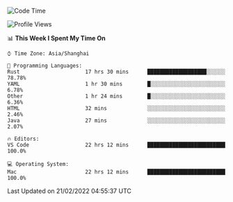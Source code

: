<!--START_SECTION:waka-->
![Code Time](http://img.shields.io/badge/Code%20Time-1%2C010%20hrs%2054%20mins-blue)

![Profile Views](http://img.shields.io/badge/Profile%20Views-24-blue)

📊 **This Week I Spent My Time On** 

```text
⌚︎ Time Zone: Asia/Shanghai

💬 Programming Languages: 
Rust                     17 hrs 30 mins      ███████████████████░░░░░░   78.78% 
YAML                     1 hr 30 mins        █░░░░░░░░░░░░░░░░░░░░░░░░   6.78% 
Other                    1 hr 24 mins        █░░░░░░░░░░░░░░░░░░░░░░░░   6.36% 
HTML                     32 mins             ░░░░░░░░░░░░░░░░░░░░░░░░░   2.46% 
Java                     27 mins             ░░░░░░░░░░░░░░░░░░░░░░░░░   2.07%

🔥 Editors: 
VS Code                  22 hrs 12 mins      █████████████████████████   100.0%

💻 Operating System: 
Mac                      22 hrs 12 mins      █████████████████████████   100.0%

```


 Last Updated on 21/02/2022 04:55:37 UTC
<!--END_SECTION:waka-->
